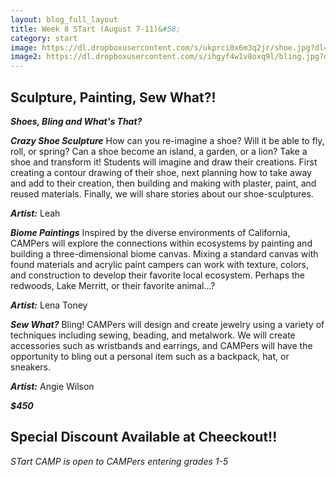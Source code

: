 ```yaml
---
layout: blog_full_layout
title: Week 8 STart (August 7-11)&#58; 
category: start
image: https://dl.dropboxusercontent.com/s/ukprci0x6m3q2jr/shoe.jpg?dl=0
image2: https://dl.dropboxusercontent.com/s/ihgyf4w1v8oxq9l/bling.jpg?dl=0
---
```



## Sculpture, Painting, Sew What?!


**_Shoes, Bling and What's That?_**

**_Crazy Shoe Sculpture_**
How can you re-imagine a shoe? Will it be able to fly, roll, or spring? Can a shoe become an island, a garden, or a lion? Take a shoe and transform it! Students will imagine and draw their creations. First creating a contour drawing of their shoe, next planning how to take away and add to their creation, then building and making with plaster, paint, and reused materials. Finally, we will share stories about our shoe-sculptures.

**_Artist:_** Leah


**_Biome Paintings_**
Inspired by the diverse environments of California, CAMPers will explore the connections within ecosystems by painting and building a three-dimensional biome canvas. Mixing a standard canvas with found materials and acrylic paint campers can work with texture, colors, and construction to develop their favorite local ecosystem. Perhaps the redwoods, Lake Merritt, or their favorite animal...?


**_Artist:_** Lena Toney

**_Sew What?_** 
Bling! 
CAMPers will design and create jewelry using a variety of techniques including sewing, beading, and metalwork. We will create accessories such as wristbands and earrings, and CAMPers will have the opportunity to bling out a personal item such as a backpack, hat, or sneakers.

**_Artist:_** Angie Wilson


**_$450_**
## Special Discount Available at Cheeckout!!

*STart CAMP is open to CAMPers entering grades 1-5*
